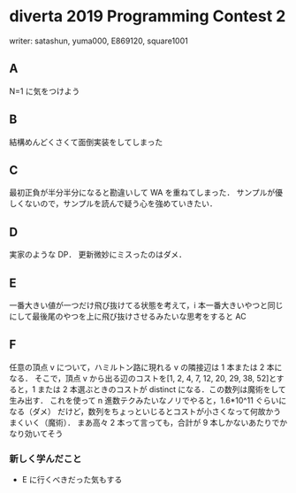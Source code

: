 # diverta 2019 Programming Contest 2

writer: satashun, yuma000, E869120, square1001

## A

N=1 に気をつけよう

## B

結構めんどくさくて面倒実装をしてしまった

## C

最初正負が半分半分になると勘違いして WA を重ねてしまった．
サンプルが優しくないので，サンプルを読んで疑う心を強めていきたい．

## D

実家のような DP．
更新微妙にミスったのはダメ．

## E

一番大きい値が一つだけ飛び抜けてる状態を考えて，i 本一番大きいやつと同じにして最後尾のやつを上に飛び抜けさせるみたいな思考をすると AC

## F

任意の頂点 v について，ハミルトン路に現れる v の隣接辺は 1 本または 2 本になる．
そこで，頂点 v から出る辺のコストを[1, 2, 4, 7, 12, 20, 29, 38, 52]とすると，1 または 2 本選ぶときのコストが distinct になる．この数列は魔術をして生み出す．
これを使って n 進数テクみたいなノリでやると，1.6\*10^11 ぐらいになる（ダメ）
だけど，数列をちょっといじるとコストが小さくなって何故かうまくいく（魔術）．
まあ高々 2 本って言っても，合計が 9 本しかないあたりでかなり効いてそう

### 新しく学んだこと

- E に行くべきだった気もする
